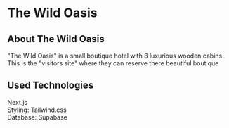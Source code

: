 # The Wild Oasis

## About The Wild Oasis

"The Wild Oasis" is a small boutique hotel with 8 luxurious wooden cabins \
This is the "visitors site" where they can reserve there beautiful boutique

## Used Technologies

Next.js \
Styling: Tailwind.css \
Database: Supabase 
